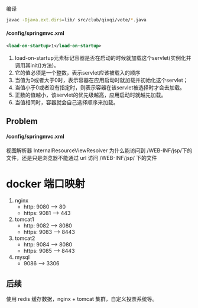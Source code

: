 编译 
```bash
javac -Djava.ext.dirs=lib/ src/club/qixqi/vote/*.java
```

#### /config/springmvc.xml
```xml
<load-on-startup>1</load-on-startup>
```
1. load-on-startup元素标记容器是否在启动的时候就加载这个servlet(实例化并调用其init()方法)。
2. 它的值必须是一个整数，表示servlet应该被载入的顺序
3. 当值为0或者大于0时，表示容器在应用启动时就加载并初始化这个servlet；
4. 当值小于0或者没有指定时，则表示容器在该servlet被选择时才会去加载。
5. 正数的值越小，该servlet的优先级越高，应用启动时就越先加载。
6. 当值相同时，容器就会自己选择顺序来加载。


## Problem
#### /config/springmvc.xml
视图解析器 InternalResourceViewResolver 为什么能访问到 /WEB-INF/jsp/下的文件，还是只是浏览器不能通过 url 访问 /WEB-INF/jsp/ 下的文件


# docker 端口映射
1. nginx 
	* http: 9080 --> 80
	* https: 9081 --> 443
2. tomcat1
	* http: 9082 --> 8080
	* https: 9083 --> 8443
3. tomcat2
	* http: 9084 --> 8080
	* https: 9085 --> 8443
4. mysql
	* 9086 --> 3306


## 后续

使用 redis 缓存数据，nginx + tomcat 集群，自定义投票系统等。
